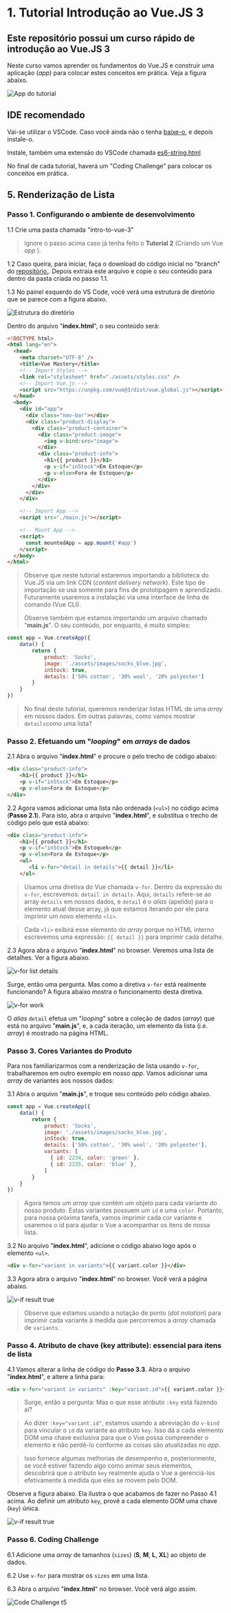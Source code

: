 # **1. Tutorial Introdução ao Vue.JS 3**

## **Este repositório possui um curso rápido de introdução ao Vue.JS 3**

Neste curso vamos aprender os fundamentos do Vue.JS e construir uma aplicação (_app_) para colocar estes conceitos em prática. Veja a figura abaixo.

![App do tutorial](img_readme/imagem_aplicativo_vue.png)

## **IDE recomendado**

Vai-se utilizar o VSCode. Caso você ainda não o tenha [baixe-o](https://code.visualstudio.com/download), e depois instale-o.

Instale, também uma extensão do VSCode chamada [es6-string.html](https://marketplace.visualstudio.com/items?itemName=Tobermory.es6-string-html)

No final de cada tutorial, haverá um "Coding Challenge" para colocar os conceitos em prática.

## **5. Renderização de Lista**

### **Passo 1. Configurando o ambiente de desenvolvimento**

1.1 Crie uma pasta chamada "intro-to-vue-3"

>Ignore o passo acima caso já tenha feito o **Tutorial 2** (Criando um Vue _app_ ).

1.2 Caso queira, para iniciar, faça o download do código inicial no "branch" do [repositório.](https://github.com/csp1po/intro_vue_3/tree/t5-start). Depois extraia este arquivo e copie o seu conteúdo para dentro da pasta criada no passo 1.1.

1.3 No painel esquerdo do VS Code, você verá uma estrutura de diretório que se parece com a figura abaixo.

![Estrutura do diretório](img_readme/estrutura_diretorio_vue.jpg)

Dentro do arquivo "**index.html**", o seu conteúdo será:

```html
<!DOCTYPE html>
<html lang="en">
  <head>
    <meta charset="UTF-8" />
    <title>Vue Mastery</title>
    <!-- Import Styles -->
    <link rel="stylesheet" href="./assets/styles.css" />
    <!-- Import Vue.js -->
    <script src="https://unpkg.com/vue@3/dist/vue.global.js"></script>
  </head>
  <body>
    <div id="app">
      <div class="nav-bar"></div>
      <div class="product-display">
        <div class="product-container">
          <div class="product-image">
            <img v-bind:src="image">
          </div>
          <div class="product-info">
            <h1>{{ product }}</h1>
            <p v-if="inStock">Em Estoque</p>
            <p v-else>Fora de Estoque</p>
          </div>
        </div>
      </div>
    </div>

    <!-- Import App -->
    <script src="./main.js"></script>

    <!-- Mount App -->
    <script>
      const mountedApp = app.mount('#app')
    </script>
  </body>
</html>
```

> Observe que neste tutorial estaremos importando a biblioteca do Vue.JS via um link CDN (_content delivery network_). Este tipo de importação se usa somente para fins de prototipagem e aprendizado. Futuramente usaremos a instalação via uma interface de linha de comando (Vue CLI).
>
>Observe também que estamos importando um arquivo chamado "**main.js**". O seu conteúdo, por enquanto, é muito simples:

```javascript
const app = Vue.createApp({
    data() {
        return {
            product: 'Socks',
            image: './assets/images/socks_blue.jpg',
            inStock: true,
            details: ['50% cotton', '30% wool', '20% polyester']
        }
    }
})
```

>No final deste tutorial, queremos renderizar listas HTML de uma _array_ em nossos dados. Em outras palavras, como vamos mostrar ``details``como uma lista?


### **Passo 2. Efetuando um "*looping*" em _arrays_ de dados**

2.1 Abra o arquivo "**index.html**" e procure o pelo trecho de código abaixo:

```html
<div class="product-info">
    <h1>{{ product }}</h1>
    <p v-if="inStock">Em Estoque</p>
    <p v-else>Fora de Estoque</p>
</div>
```

2.2 Agora vamos adicionar uma lista não ordenada (``<ul>``) no código acima (**Passo 2.1**). Para isto, abra o arquivo "**index.html**", e substitua o trecho de código pelo que está abaixo:

```html
<div class="product-info">
    <h1>{{ product }}</h1>
    <p v-if="inStock">Em Estoquek</p>
    <p v-else>Fora de Estoque</p>
    <ul>
       <li v-for="detail in details">{{ detail }}</li>
    </ul>
```

>Usamos uma diretiva do Vue chamada ``v-for``. Dentro da expressão do ``v-for``, escrevemos: ``detail in details``. Aqui, ``details`` refere-se ao array ``details`` em nossos dados, e ``detail`` é o _alias_ (apelido) para o elemento atual desse array, já que estamos iterando por ele para imprimir um novo elemento ``<li>``.

>Cada ``<li>`` exibirá esse elemento do _array_ porque no HTML interno escrevemos uma expressão: ``{{ detail }}`` para imprimir cada detalhe.  

2.3 Agora abra o arquivo "**index.html**" no browser. Veremos uma lista de detalhes. Ver a figura abaixo.

![v-for list details](../img_readme/v-for_directive_list_details.png)

Surge, então uma pergunta. Mas como a diretiva ``v-for`` está realmente funcionando? A figura abaixo mostra o funcionamento desta diretiva.

![v-for work](img_readme/v-for_work.png)

O _alias_ ``detail`` efetua um "_looping_" sobre a coleção de dados (_array_) que está no arquivo "**main.js**", e, a cada iteração, um elemento da lista (i.e. _array_) é mostrado na página HTML.



### **Passo 3. Cores Variantes do Produto**

Para nos familiarizarmos com a renderização de lista usando ``v-for``, trabalharemos em outro exemplo em nosso _app_. Vamos adicionar uma _array_ de variantes aos nossos dados:

3.1  Abra o arquivo "**main.js**", e troque seu conteúdo pelo código abaixo.

```javascript
const app = Vue.createApp({
    data() {
        return {
            product: 'Socks',
            image: './assets/images/socks_blue.jpg',
            inStock: true,
            details: ['50% cotton', '30% wool', '20% polyester'],
            variants: [
              { id: 2234, color: 'green' },
              { id: 2235, color: 'blue' },
            ]
        }
    }
})
```

>Agora temos um _array_ que contém um objeto para cada variante do nosso produto. Estas variantes possuem um ``id`` e uma ``color``. Portanto, para nossa próxima tarefa, vamos imprimir cada cor variante e usaremos o id para ajudar o Vue a acompanhar os itens de nossa lista.

3.2 No arquivo "**index.html**", adicione o código abaixo logo após o elemento ``<ul>``.

```html
<div v-for="variant in variants">{{ variant.color }}</div>
```

3.3 Agora abra o arquivo "**index.html**" no browser. Você verá a página abaixo.

![v-if result true](img_readme/v-for_directive_list_variants_1.png)

>Observe que estamos usando a notação de ponto (_dot notation_) para imprimir cada variante à medida que percorremos a _array_ chamada de ``variants``.


### **Passo 4. Atributo de chave (key attribute): essencial para itens de lista**

4.1 Vamos alterar a linha de código do **Passo 3.3**. Abra o arquivo "**index.html**", e altere a linha para:

```html
<div v-for="variant in variants" :key="variant.id">{{ variant.color }}</div>
```
>Surge, então a pergunta: Mas o que esse atributo ``:key`` está fazendo aí?

>Ao dizer ``:key="variant.id"``, estamos usando a abreviação do ``v-bind`` para vincular o ``id`` da variante ao atributo ``key``. Isso dá a cada elemento DOM uma chave exclusiva para que o Vue possa compreender o elemento e não perdê-lo conforme as coisas são atualizadas no _app_.

>Isso fornece algumas melhorias de desempenho e, posteriormente, se você estiver fazendo algo como animar seus elementos, descobrirá que o atributo ``key`` realmente ajuda o Vue a gerenciá-los efetivamente à medida que eles se movem pelo DOM.

Observe a figura abaixo. Ela ilustra o que acabamos de fazer no Passo 4.1 acima. Ao definir um atributo ``key``, provê a cada elemento DOM uma chave (``key``) única.

![v-if result true](img_readme/v-for_setting_key_attribute.png)


### **Passo 6. Coding Challenge**

6.1 Adicione uma _array_ de tamanhos (``sizes``) (**S**, **M**, **L**, **XL**) ao objeto de dados.


6.2 Use ``v-for`` para mostrar os ``sizes`` em uma lista.


6.3 Abra o arquivo "**index.html**" no browser. Você verá algo assim.

![Code Challenge t5](img_readme/code_challenge_t5.png)



